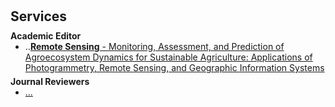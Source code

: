 <h1 id="services"></h1>

<h2 style="margin: 30px 0px 10px;">Services</h2>

<h4 style="margin:0 0px 0;">Academic Editor</h4>

<ul style="margin:0 0 5px;">
  <li>..<a href="https://www.mdpi.com/journal/remotesensing/special_issues/5OY59GQIS2"><autocolor><strong>Remote Sensing</strong> - </autocolor>Monitoring, Assessment, and Prediction of Agroecosystem Dynamics for Sustainable Agriculture: Applications of Photogrammetry, Remote Sensing, and Geographic Information Systems</a></li>
</ul>

<h4 style="margin:0 0px 0;">Journal Reviewers</h4>

<ul style="margin:0 0 20px;">
  <li><a href="https://www.computer.org/csdl/journal/tp"><autocolor>...</autocolor></a></li>
  
</ul>
